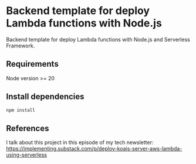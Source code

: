 # Backend template for deploy Lambda functions with Node.js

Backend template for deploy Lambda functions with Node.js and Serverless Framework.

## Requirements

Node version >= 20

## Install dependencies

```sh
npm install
```

## References
I talk about this project in this episode of my tech newsletter:
https://implementing.substack.com/p/deploy-koajs-server-aws-lambda-using-serverless
